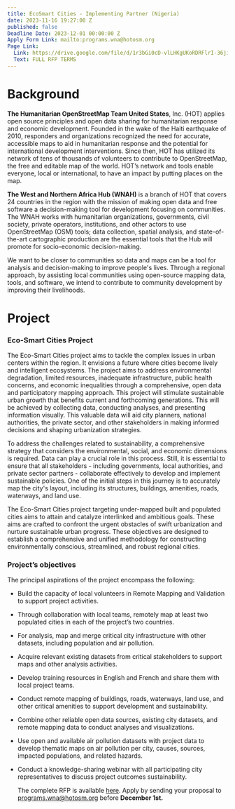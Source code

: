 ```yaml
---
title: EcoSmart Cities - Implementing Partner (Nigeria)
date: 2023-11-16 19:27:00 Z
published: false
Deadline Date: 2023-12-01 00:00:00 Z
Apply Form Link: mailto:programs.wna@hotosm.org
Page Link:
  Link: https://drive.google.com/file/d/1r3bGi0cD-vlLHKgUKoRDRFlrI-36jiao/view?usp=drive_link
  Text: FULL RFP TERMS
---
```


# Background

**The Humanitarian OpenStreetMap Team United States**, Inc. (HOT) applies open source principles and open data sharing for humanitarian response and economic development. Founded in the wake of the Haiti earthquake of 2010, responders and organizations recognized the need for accurate, accessible maps to aid in humanitarian response and the potential for international development interventions. Since then, HOT has utilized its network of tens of thousands of volunteers to contribute to OpenStreetMap, the free and editable map of the world. HOT’s network and tools enable everyone, local or international, to have an impact by putting places on the map.

**The West and Northern Africa Hub (WNAH)** is a branch of HOT that covers 24 countries in the region with the mission of making open data and free software a decision-making tool for development focusing on communities. The WNAH works with humanitarian organizations, governments, civil society, private operators, institutions, and other actors to use OpenStreetMap (OSM) tools; data collection, spatial analysis, and state-of-the-art cartographic production are the essential tools that the Hub will promote for socio-economic decision-making.

We want to be closer to communities so data and maps can be a tool for analysis and decision-making to improve people's lives. Through a regional approach, by assisting local communities using open-source mapping data, tools, and software, we intend to contribute to community development by improving their livelihoods.

# Project

### Eco-Smart Cities Project


The Eco-Smart Cities project aims to tackle the complex issues in urban centers within the region. It envisions a future where cities become lively and intelligent ecosystems. The project aims to address environmental degradation, limited resources, inadequate infrastructure, public health concerns, and economic inequalities through a comprehensive, open data and participatory mapping approach. This project will stimulate sustainable urban growth that benefits current and forthcoming generations. This will be achieved by collecting data, conducting analyses, and presenting information visually. This valuable data will aid city planners, national authorities, the private sector, and other stakeholders in making informed decisions and shaping urbanization strategies.

To address the challenges related to sustainability, a comprehensive strategy that considers the environmental, social, and economic dimensions is required. Data can play a crucial role in this process. Still, it is essential to ensure that all stakeholders - including governments, local authorities, and private sector partners - collaborate effectively to develop and implement sustainable policies. One of the initial steps in this journey is to accurately map the city's layout, including its structures, buildings, amenities, roads, waterways, and land use.

The Eco-Smart Cities project targeting under-mapped built and populated cities aims to attain and catalyze interlinked and ambitious goals. These aims are crafted to confront the urgent obstacles of swift urbanization and nurture sustainable urban progress. These objectives are designed to establish a comprehensive and unified methodology for constructing environmentally conscious, streamlined, and robust regional cities.

### Project’s objectives

The principal aspirations of the project encompass the following:

* Build the capacity of local volunteers in Remote Mapping and Validation to support project activities.

* Through collaboration with local teams, remotely map at least two populated cities in each of the project’s two countries.

* For analysis, map and merge critical city infrastructure with other datasets, including population and air pollution.

* Acquire relevant existing datasets from critical stakeholders to support maps and other analysis activities.

* Develop training resources in English and French and share them with local project teams.

* Conduct remote mapping of buildings, roads, waterways, land use, and other critical amenities to support development and sustainability.

* Combine other reliable open data sources, existing city datasets, and remote mapping data to conduct analyses and visualizations.

* Use open and available air pollution datasets with project data to develop thematic maps on air pollution per city, causes, sources, impacted populations, and related hazards.

* Conduct a knowledge-sharing webinar with all participating city representatives to discuss project outcomes sustainability.

  The complete RFP is available [here](https://drive.google.com/file/d/1r3bGi0cD-vlLHKgUKoRDRFlrI-36jiao/view?usp=drive_link). Apply by sending your proposal to [programs.wna@hotosm.org](mailto:programs.wna@hotosm.org) before **December 1st.**